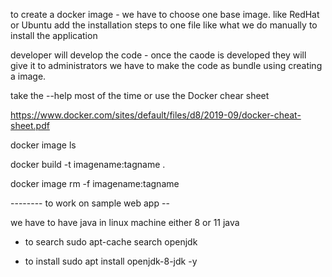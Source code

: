 to create a docker image - we have to choose one base image. like RedHat or Ubuntu
add the installation steps to one file like what we do manually to install the application 

developer will develop the code - once the caode is developed they will give it to administrators
we have to make the code as bundle using creating a image.

take the --help most of the time or use the Docker chear sheet 

https://www.docker.com/sites/default/files/d8/2019-09/docker-cheat-sheet.pdf

docker image ls

docker build -t imagename:tagname . 

docker image rm -f imagename:tagname

-------- to work on sample web app --

we have to have java in linux machine either 8 or 11 java

* to search 
sudo apt-cache search openjdk

* to install 
sudo apt install openjdk-8-jdk -y
